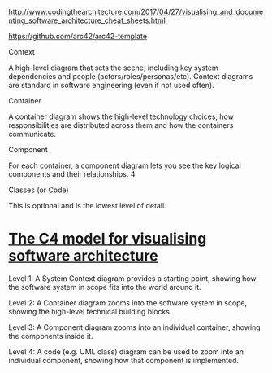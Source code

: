 http://www.codingthearchitecture.com/2017/04/27/visualising_and_documenting_software_architecture_cheat_sheets.html

https://github.com/arc42/arc42-template

Context

A high-level diagram that sets the scene; including key system dependencies and people (actors/roles/personas/etc). Context diagrams are standard in software engineering (even if not used often).

Container

A container diagram shows the high-level technology choices, how responsibilities are distributed across them and how the containers communicate.

Component

For each container, a component diagram lets you see the key logical components and their relationships. 4.

Classes (or Code)

This is optional and is the lowest level of detail.

# [The C4 model for visualising software architecture](https://c4model.com/)

Level 1: A System Context diagram provides a starting point,
          showing how the software system in scope fits into the world around it.

Level 2: A Container diagram zooms into the software system in scope,
          showing the high-level technical building blocks.

Level 3: A Component diagram zooms into an individual container,
          showing the components inside it.

Level 4: A code (e.g. UML class) diagram can be used to zoom into an individual component,
          showing how that component is implemented.
